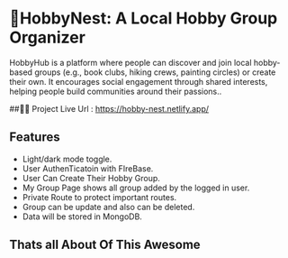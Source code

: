 
# 🚀HobbyNest: A Local Hobby Group Organizer




HobbyHub is a platform where people can discover and join local hobby-based groups (e.g., book clubs, hiking crews, painting circles) or create their own. It encourages social engagement through shared interests, helping people build communities around their passions..





##🚀🚀 Project Live Url : https://hobby-nest.netlify.app/ 


## Features


- Light/dark mode toggle.
- User AuthenTicatoin with FIreBase.
- User Can Create Their Hobby Group.
- My Group Page shows all group added by the logged in user.
- Private Route to protect important routes.
- Group can be update and also can be deleted.
- Data will be stored in MongoDB.




## Thats all About Of This Awesome